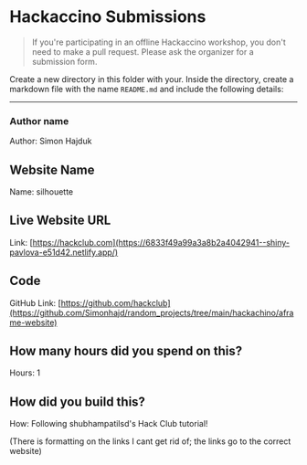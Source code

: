 # Hackaccino Submissions

> If you're participating in an offline Hackaccino workshop, you don't need to make a pull request. Please ask the organizer for a submission form.

Create a new directory in this folder with your. Inside the directory, create a markdown file with the name `README.md` and include the following details:

---

### Author name

Author: Simon Hajduk
<!-- A name or nickname that you want to appear as the author of the website -->

## Website Name

Name: silhouette

## Live Website URL

Link: [https://hackclub.com](https://6833f49a99a3a8b2a4042941--shiny-pavlova-e51d42.netlify.app/)

## Code

GitHub Link: [https://github.com/hackclub](https://github.com/Simonhajd/random_projects/tree/main/hackachino/aframe-website)

## How many hours did you spend on this?

Hours: 1

## How did you build this?

How: Following shubhampatilsd's Hack Club tutorial!

(There is formatting on the links I cant get rid of; the links go to the correct website)
